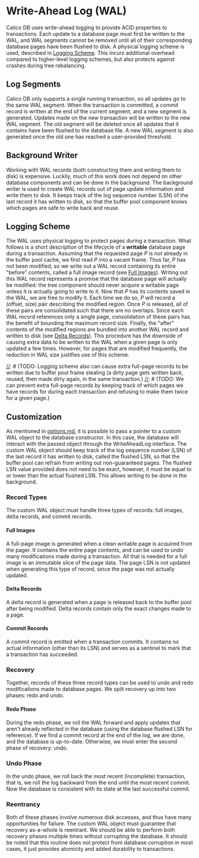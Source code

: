 # Write-Ahead Log (WAL)
Calico DB uses write-ahead logging to provide ACID properties to transactions.
Each update to a database page must first be written to the WAL, and WAL segments cannot be removed until all of their corresponding database pages have been flushed to disk.
A physical logging scheme is used, described in [Logging Scheme](#logging-scheme).
This incurs additional overhead compared to higher-level logging schemes, but also protects against crashes during tree rebalancing.

## Log Segments
Calico DB only supports a single running transaction, so all updates go to the same WAL segment.
When the transaction is committed, a commit record is written at the end of the current segment, and a new segment is generated.
Updates made on the new transaction will be written to the new WAL segment.
The old segment will be deleted once all updates that it contains have been flushed to the database file.
A new WAL segment is also generated once the old one has reached a user-provided threshold.

## Background Writer
Working with WAL records (both constructing them and writing them to disk) is expensive.
Luckily, much of this work does not depend on other database components and can be done in the background.
The background writer is used to create WAL records out of page update information and write them to disk.
It keeps track of the log sequence number (LSN) of the last record it has written to disk, so that the buffer pool component knows which pages are safe to write back and reuse.

## Logging Scheme
The WAL uses physical logging to protect pages during a transaction.
What follows is a short description of the lifecycle of a **writable** database page during a transaction.
Assuming that the requested page $P$ is not already in the buffer pool cache, we first read $P$ into a vacant frame.
Thus far, $P$ has not been modified, so we write out a WAL record containing its entire "before" contents, called a full image record (see [Full Images](#full-images)).
Writing out this WAL record represents a promise that the database page will actually be modified: the tree component should never acquire a writable page unless it is actually going to write to it.
Now that $P$ has its contents saved in the WAL, we are free to modify it.
Each time we do so, $P$ will record a (offset, size) pair describing the modified region.
Once $P$ is released, all of these pairs are consolidated such that there are no overlaps.
Since each WAL record references only a single page, consolidation of these pairs has the benefit of bounding the maximum record size.
Finally, the "after" contents of the modified regions are bundled into another WAL record and written to disk (see [Delta Records](#delta-records)).
This procedure has the downside of causing extra data to be written to the WAL when a given page is only updated a few times.
However, for pages that are modified frequently, the reduction in WAL size justifies use of this scheme.

[//]: # (TODO: Logging scheme also can cause extra full-page records to be written due to buffer pool frame stealing (a dirty page gets written back, reused, then made dirty again, in the same transaction.)
[//]: # (TODO: We can prevent extra full-page records by keeping track of which pages we have records for during each transaction and refusing to make them twice for a given page.)

## Customization
As mentioned in [options.md](#./options.md), it is possible to pass a pointer to a custom WAL object to the database constructor.
In this case, the database will interact with the passed object through the WriteAheadLog interface.
The custom WAL object should keep track of the log sequence number (LSN) of the last record it has written to disk, called the flushed LSN, so that the buffer pool can refrain from writing out non-guaranteed pages.
The flushed LSN value provided does not need to be exact, however, it must be equal to or lower than the actual flushed LSN.
This allows writing to be done in the background.

### Record Types
The custom WAL object must handle three types of records: full images, delta records, and commit records.

#### Full Images
A full-page image is generated when a clean writable page is acquired from the pager.
It contains the entire page contents, and can be used to undo many modifications made during a transaction.
All that is needed for a full image is an immutable slice of the page data.
The page LSN is not updated when generating this type of record, since the page was not actually updated.

[//]: # (TODO: I don't see a problem with this, but who knows. We may need to update the page LSN with this type of record.
               If so, we can let the changes be part of the next delta record.)

#### Delta Records
A delta record is generated when a page is released back to the buffer pool after being modified.
Delta records contain only the exact changes made to a page.

#### Commit Records
A commit record is emitted when a transaction commits.
It contains no actual information (other than its LSN) and serves as a sentinel to mark that a transaction has succeeded.

### Recovery
Together, records of these three record types can be used to undo and redo modifications made to database pages.
We split recovery up into two phases: redo and undo.

#### Redo Phase
During the redo phase, we roll the WAL forward and apply updates that aren't already reflected in the database (using the database flushed LSN for reference).
If we find a commit record at the end of the log, we are done, and the database is up-to-date.
Otherwise, we must enter the second phase of recovery: undo.

### Undo Phase
In the undo phase, we roll back the most recent (incomplete) transaction, that is, we roll the log backward from the end until the most recent commit.
Now the database is consistent with its state at the last successful commit.

### Reentrancy
Both of these phases involve numerous disk accesses, and thus have many opportunities for failure.
The custom WAL object must guarantee that recovery as-a-whole is reentrant.
We should be able to perform both recovery phases multiple times without corrupting the database.
It should be noted that this routine does not protect from database corruption in most cases, it just provides atomicity and added durability to transactions.
